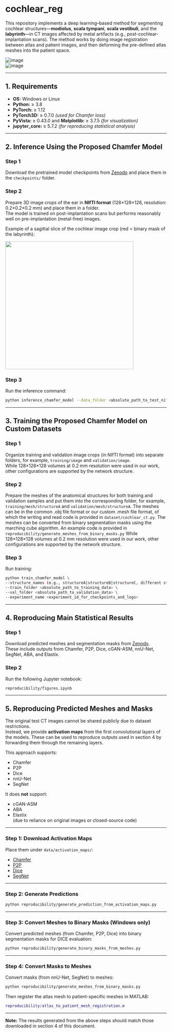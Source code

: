 
# cochlear_reg

This repository implements a deep learning–based method for segmenting cochlear structures—**modiolus**, **scala tympani**, **scala vestibuli**, and the **labyrinth**—in CT images affected by metal artifacts (e.g., post-cochlear-implantation scans). The method works by doing image registration between atlas and patient images, and then deforming the pre-defined atlas meshes into the patient space.

![image](https://github.com/user-attachments/assets/3f15ba4a-7c80-4fa0-b255-b660d9ef8fed)  
![image](https://github.com/user-attachments/assets/2c474172-63ea-4599-92dd-08c142564f85)

---

## 1. Requirements

- **OS:** Windows or Linux  
- **Python:** ≥ 3.8  
- **PyTorch:** ≥ 1.12  
- **PyTorch3D:** ≥ 0.7.0 *(used for Chamfer loss)*  
- **PyVista:** ≥ 0.43.0 and **Matplotlib:** ≥ 3.7.5 *(for visualization)*  
- **jupyter_core:** ≥ 5.7.2 *(for reproducing statistical analysis)*

---

## 2. Inference Using the Proposed Chamfer Model

### Step 1
Download the pretrained model checkpoints from [Zenodo](https://doi.org/10.5281/zenodo.15520931) and place them in the `checkpoints/` folder.

### Step 2
Prepare 3D image crops of the ear in **NIfTI format** (128×128×128, resolution: 0.2×0.2×0.2 mm) and place them in a folder.  
The model is trained on post-implantation scans but performs reasonably well on pre-implantation (metal-free) images.

Example of a sagittal slice of the cochlear image crop (red = binary mask of the labyrinth):

<img src="https://github.com/user-attachments/assets/01855ae1-c85d-4a79-b4ce-7520f4372a00" width="400">

### Step 3
Run the inference command:
```bash
python inference_chamfer_model --data_folder <absolute_path_to_test_nifti_files>
```

---

## 3. Training the Proposed Chamfer Model on Custom Datasets

### Step 1
Organize training and validation image crops (in NIfTI format) into separate folders, for example, ```training/image``` and ```validation/image```.  
While 128×128×128 volumes at 0.2 mm resolution were used in our work, other configurations are supported by the network structure.

### Step 2
Prepare the meshes of the anatomical structures for both training and validation samples and put them into the corresponding folder, for example, ```training/mesh/structureA``` and ```validation/mesh/structureA```. The meshes can be in the common .obj file format or our custom .mesh file format, of which the writing and read code is provided in ```dataset/cochlear_ct.py```. The meshes can be converted from binary segmentation masks using the marching cube algorithm. An example code is provided in ```reproducibility/generate_meshes_from_binary_masks.py```
While 128×128×128 volumes at 0.2 mm resolution were used in our work, other configurations are supported by the network structure.

### Step 3
Run training:
```bash
python train_chamfer_model \
--structure_names (e.g., structureA|structureB|structureC, different structures separated by '|', and names consistent with the convention used in Step 2)
--train_folder <absolute_path_to_training_data> \
--val_folder <absolute_path_to_validation_data> \
--experiment_name <experiment_id_for_checkpoints_and_logs>
```

---

## 4. Reproducing Main Statistical Results

### Step 1
Download predicted meshes and segmentation masks from [Zenodo](https://doi.org/10.5281/zenodo.15519545).  
These include outputs from Chamfer, P2P, Dice, cGAN-ASM, nnU-Net, SegNet, ABA, and Elastix.

### Step 2
Run the following Jupyter notebook:
```
reproducibility/figures.ipynb
```

---

## 5. Reproducing Predicted Meshes and Masks

The original test CT images cannot be shared publicly due to dataset restrictions.  
Instead, we provide **activation maps** from the first convolutional layers of the models. These can be used to reproduce outputs used in section 4 by forwarding them through the remaining layers.

This approach supports:
- Chamfer
- P2P
- Dice
- nnU-Net
- SegNet

It does **not** support:
- cGAN-ASM
- ABA
- Elastix  
(due to reliance on original images or closed-source code)

---

### Step 1: Download Activation Maps

Place them under `data/activation_maps/`:

- [Chamfer](https://doi.org/10.5281/zenodo.15519630)  
- [P2P](https://doi.org/10.5281/zenodo.15520101)  
- [Dice](https://doi.org/10.5281/zenodo.15519921)  
- [SegNet](https://doi.org/10.5281/zenodo.15520369)

---

### Step 2: Generate Predictions

```bash
python reproducibility/generate_prediction_from_activation_maps.py
```

---

### Step 3: Convert Meshes to Binary Masks (Windows only)

Convert predicted meshes (from Chamfer, P2P, Dice) into binary segmentation masks for DICE evaluation:
```bash
python reproducibility/generate_binary_masks_from_meshes.py
```

---

### Step 4: Convert Masks to Meshes

Convert masks (from nnU-Net, SegNet) to meshes:
```bash
python reproducibility/generate_meshes_from_binary_masks.py
```

Then register the atlas mesh to patient-specific meshes in MATLAB:
```matlab
reproducibility/atlas_to_patient_mesh_registration.m
```

---

**Note:** The results generated from the above steps should match those downloaded in section 4 of this document.
